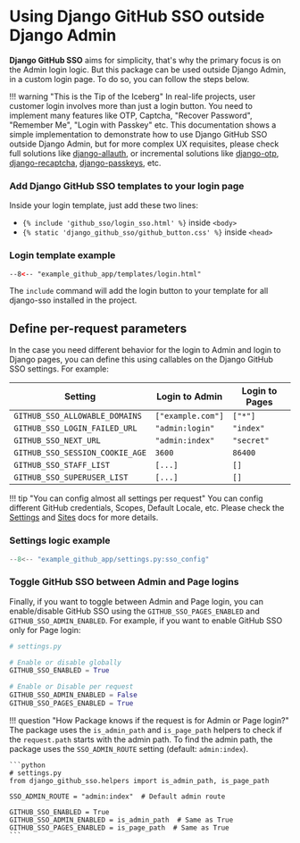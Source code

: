 # Using Django GitHub SSO outside Django Admin

**Django GitHub SSO** aims for simplicity, that's why the primary focus is on the Admin login logic. But this package can be used
outside Django Admin, in a custom login page. To do so, you can follow the steps below.

!!! warning "This is the Tip of the Iceberg"
    In real-life projects, user customer login involves more than just a login button. You need to implement many
    features like OTP, Captcha, "Recover Password", "Remember Me", "Login with Passkey" etc. This documentation shows a simple implementation
    to demonstrate how to use Django GitHub SSO outside Django Admin, but for more complex UX requisites, please check
    full solutions like [django-allauth](https://django-allauth.readthedocs.io/en/latest/index.html), or incremental
    solutions like [django-otp](https://github.com/django-otp/django-otp), [django-recaptcha](https://github.com/django-recaptcha/django-recaptcha),
    [django-passkeys](https://github.com/mkalioby/django-passkeys), etc.


### Add Django GitHub SSO templates to your login page

Inside your login template, just add these two lines:

* `{% include 'github_sso/login_sso.html' %}` inside `<body>`
* `{% static 'django_github_sso/github_button.css' %}` inside `<head>`

### Login template example
```html
--8<-- "example_github_app/templates/login.html"
```

The `include` command will add the login button to your template for all django-sso installed in the project.

## Define per-request parameters

In the case you need different behavior for the login to Admin and login to Django pages, you can define this using callables on the Django GitHub SSO settings. For example:


| Setting                         | Login to Admin    | Login to Pages |
|---------------------------------|-------------------|----------------|
| `GITHUB_SSO_ALLOWABLE_DOMAINS`  | `["example.com"]` | `["*"]`        |
| `GITHUB_SSO_LOGIN_FAILED_URL`   | `"admin:login"`   | `"index"`      |
| `GITHUB_SSO_NEXT_URL`           | `"admin:index"`   | `"secret"`     |
| `GITHUB_SSO_SESSION_COOKIE_AGE` | `3600`            | `86400`        |
| `GITHUB_SSO_STAFF_LIST`         | `[...]`           | `[]`           |
| `GITHUB_SSO_SUPERUSER_LIST`     | `[...]`           | `[]`           |

!!! tip "You can config almost all settings per request"
    You can config different GitHub credentials, Scopes, Default Locale, etc. Please check the
    [Settings](settings.md) and [Sites](sites.md) docs for more details.

### Settings logic example
```python
--8<-- "example_github_app/settings.py:sso_config"
```

### Toggle GitHub SSO between Admin and Page logins

Finally, if you want to toggle between Admin and Page login, you can enable/disable GitHub SSO using the
`GITHUB_SSO_PAGES_ENABLED` and `GITHUB_SSO_ADMIN_ENABLED`.
For example, if you want to enable GitHub SSO only for Page login:

```python
# settings.py

# Enable or disable globally
GITHUB_SSO_ENABLED = True

# Enable or Disable per request
GITHUB_SSO_ADMIN_ENABLED = False
GITHUB_SSO_PAGES_ENABLED = True
```

!!! question "How Package knows if the request is for Admin or Page login?"
    The package uses the `is_admin_path` and `is_page_path` helpers to check if the `request.path`
    starts with the admin path. To find the admin path, the package uses the `SSO_ADMIN_ROUTE`
    setting (default: `admin:index`).

    ```python
    # settings.py
    from django_github_sso.helpers import is_admin_path, is_page_path

    SSO_ADMIN_ROUTE = "admin:index"  # Default admin route

    GITHUB_SSO_ENABLED = True
    GITHUB_SSO_ADMIN_ENABLED = is_admin_path  # Same as True
    GITHUB_SSO_PAGES_ENABLED = is_page_path  # Same as True
    ```
